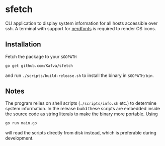 # sfetch
CLI application to display system information for all hosts accessible over ssh. A terminal with support for [nerdfonts](https://www.nerdfonts.com/font-downloads) is required to render OS icons.

## Installation
Fetch the package to your `$GOPATH`
```bash
go get github.com/Kafva/sfetch
```
and run `./scripts/build-release.sh` to install the binary in `$GOPATH/bin`.

## Notes
The program relies on shell scripts (`./scripts/info.sh` etc.) to determine system information. In the release build these scripts are embedded inside the source code as string literals to make the binary more portable. Using
```bash
go run main.go
```
will read the scripts directly from disk instead, which is preferable during development.
